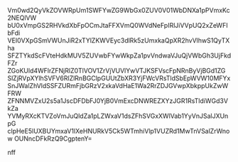 Vm0wd2QyVkZOVWRpUm1SWFYwZG9WbGx0ZUV0V01WbDNXa1pPVmxKc2NEQlVW
bU0xVmpGS2RHVkdXbFpOCmJtaFFXVmQ0WVdNeFpIRlJiVVpUQ2xZeWFIbFdi
VEI0VXpGSmVWUnJiR2xTYlZKWVEyc3dlRk5zUmxkaQpXR2hvVlhwS1QyTXha
SFZTYkdScFVteHdkMUV5ZUVwbFYwWkpZa1pvVndwaVJuQjVWbGh3UjFkdFZr
ZGoKUld4WFlrZFNjRlZ0TlVOV1ZrVjVUVlYwVTJKSFVscFpNRnByVjBGd1ZG
SlZjRVpXYlhSVFV6RlZlRnBGClpGUUtZbXR3YjFWcVRsTldSbEpWVW10MFYx
SnJWalZhVldSSFZURmFjbGRzV2xkaVdHaE1Wa2RrZDJGVwpXbkppUkZwWFRW
ZFNNMVZxU2s5a1JscDFDbFJ0YjB0VmExcDNWREZXYzJGR1RsTldiWGd3VkZa
YVMyRXcKTVZoVmJuQldZa1pLZWxaV1dsZFhSVGxXWlVab1YyVnJSalJXUnpG
clpHeE5lUXBUYmxaV1lXeHNURkV5Ck5WTmhiVlp1VUZRd1MwTnVSalZrWnow
OUNncDFkRzQ9CgptenY=

nff